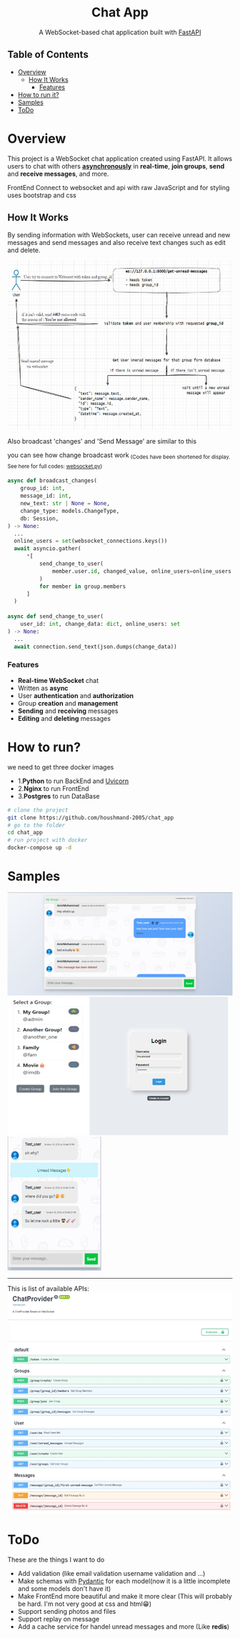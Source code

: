 <h1 align="center"/>Chat App</h1>

<p align="center">A WebSocket-based chat application built with <a href="https://github.com/tiangolo/fastapi">FastAPI</a>
</p>

## Table of Contents

- [Overview](#overview)
  - [How It Works](#how-it-works)
    - [Features](#features)
- [How to run it?](#how-to-run)
- [Samples](#samples)
- [ToDo](#todo)

# Overview

This project is a WebSocket chat application created using FastAPI. It allows users to chat with others [**asynchronously**](https://stackoverflow.com/questions/748175/asynchronous-vs-synchronous-execution-what-is-the-difference) in **real-time**, **join groups**, **send** and **receive messages**, and more.<br>

FrontEnd Connect to websocket and api with raw JavaScript and for styling uses bootstrap and css

## How It Works

By sending information with WebSockets, user can receive unread and new messages and send messages and also receive text changes such as edit and delete.

<div align="center">
<img src="readme_files/unread_message.png" width="710" height="380"/>
</div>

Also broadcast 'changes' and 'Send Message' are similar to this

you can see how change broadcast work<sub> (Codes have been shortened for display. See here for full codes: <a href="backend/chat/views/websocket.py">websocket.py</a>)<sub>

```python
async def broadcast_changes(
    group_id: int,
    message_id: int,
    new_text: str | None = None,
    change_type: models.ChangeType,
    db: Session,
) -> None:
  ...
  online_users = set(websocket_connections.keys())
  await asyncio.gather(
      *[
          send_change_to_user(
              member.user.id, changed_value, online_users=online_users
          )
          for member in group.members
      ]
  )

async def send_change_to_user(
    user_id: int, change_data: dict, online_users: set
) -> None:
  ...
  await connection.send_text(json.dumps(change_data))

```

### Features

- **Real-time WebSocket** chat
- Written as **async**
- User **authentication** and **authorization**
- Group **creation** and **management**
- **Sending** and **receiving** messages
- **Editing** and **deleting** messages

# How to run?

we need to get three docker images

- 1.**Python** to run BackEnd and [Uvicorn](https://www.uvicorn.org/)
- 2.**Nginx** to run FrontEnd
- 3.**Postgres** to run DataBase

```bash
# clone the project
git clone https://github.com/houshmand-2005/chat_app
# go to the folder
cd chat_app
# run project with docker
docker-compose up -d
```

# Samples

<img src="readme_files/chat.png"/>

<img src="readme_files/group_list.png" height="310" width="180"/>

<img src="readme_files/login.png" height="310" width="310"/>

<img src="readme_files/chat_unread.png"  height="300" width="210"/>

<hr>
This is list of available APIs:<br>
<img src="readme_files/api.png" height="495" width="570"/>

# ToDo

These are the things I want to do

- Add validation (like email validation username validation and ...)
- Make schemas with [Pydantic](https://pydantic.dev/) for each model(now it is a little incomplete and some models don't have it)
- Make FrontEnd more beautiful and make it more clear (This will probably be hard. I'm not very good at css and html😁)
- Support sending photos and files
- Support replay on message
- Add a cache service for handel unread messages and more (Like **redis**)
